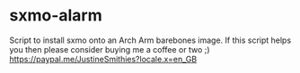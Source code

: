 # sxmo-alarm
Script to install sxmo onto an Arch Arm barebones image. 
If this script helps you then please consider buying me a coffee or two ;)
https://paypal.me/JustineSmithies?locale.x=en_GB
